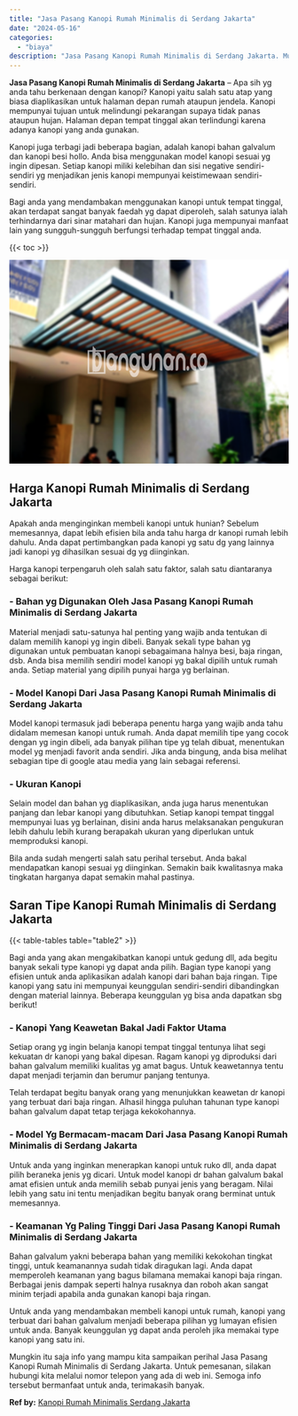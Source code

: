 ```yaml
---
title: "Jasa Pasang Kanopi Rumah Minimalis di Serdang Jakarta"
date: "2024-05-16"
categories: 
  - "biaya"
description: "Jasa Pasang Kanopi Rumah Minimalis di Serdang Jakarta. Mungkin itu saja info yang mampu kita sampaikan perihal Jasa Pasang Kanopi Rumah Minimalis di Serdang..."
---
```


**Jasa Pasang Kanopi Rumah Minimalis di Serdang Jakarta** – Apa sih yg anda tahu berkenaan dengan kanopi? Kanopi yaitu salah satu atap yang biasa diaplikasikan untuk halaman depan rumah ataupun jendela. Kanopi mempunyai tujuan untuk melindungi pekarangan supaya tidak panas ataupun hujan. Halaman depan tempat tinggal akan terlindungi karena adanya kanopi yang anda gunakan.

Kanopi juga terbagi jadi beberapa bagian, adalah kanopi bahan galvalum dan kanopi besi hollo. Anda bisa menggunakan model kanopi sesuai yg ingin dipesan. Setiap kanopi miliki kelebihan dan sisi negative sendiri-sendiri yg menjadikan jenis kanopi mempunyai keistimewaan sendiri-sendiri.

Bagi anda yang mendambakan menggunakan kanopi untuk tempat tinggal, akan terdapat sangat banyak faedah yg dapat diperoleh, salah satunya ialah terhindarnya dari sinar matahari dan hujan. Kanopi juga mempunyai manfaat lain yang sungguh-sungguh berfungsi terhadap tempat tinggal anda.

{{< toc >}}

![Jasa Pasang Kanopi Rumah Minimalis di Serdang Jakarta](/images/harga-kanopi-minimalis-54.png)

## Harga Kanopi Rumah Minimalis di Serdang Jakarta

Apakah anda menginginkan membeli kanopi untuk hunian? Sebelum memesannya, dapat lebih efisien bila anda tahu harga dr kanopi rumah lebih dahulu. Anda dapat pertimbangkan pada kanopi yg satu dg yang lainnya jadi kanopi yg dihasilkan sesuai dg yg diinginkan.

Harga kanopi terpengaruh oleh salah satu faktor, salah satu diantaranya sebagai berikut:

### \- Bahan yg Digunakan Oleh Jasa Pasang Kanopi Rumah Minimalis di Serdang Jakarta

Material menjadi satu-satunya hal penting yang wajib anda tentukan di dalam memilih kanopi yg ingin dibeli. Banyak sekali type bahan yg digunakan untuk pembuatan kanopi sebagaimana halnya besi, baja ringan, dsb. Anda bisa memilih sendiri model kanopi yg bakal dipilih untuk rumah anda. Setiap material yang dipilih punyai harga yg berlainan.

### \- Model Kanopi Dari Jasa Pasang Kanopi Rumah Minimalis di Serdang Jakarta

Model kanopi termasuk jadi beberapa penentu harga yang wajib anda tahu didalam memesan kanopi untuk rumah. Anda dapat memilih tipe yang cocok dengan yg ingin dibeli, ada banyak pilihan tipe yg telah dibuat, menentukan model yg menjadi favorit anda sendiri. Jika anda bingung, anda bisa melihat sebagian tipe di google atau media yang lain sebagai referensi.

### \- Ukuran Kanopi

Selain model dan bahan yg diaplikasikan, anda juga harus menentukan panjang dan lebar kanopi yang dibutuhkan. Setiap kanopi tempat tinggal mempunyai luas yg berlainan, disini anda harus melaksanakan pengukuran lebih dahulu lebih kurang berapakah ukuran yang diperlukan untuk memproduksi kanopi.

Bila anda sudah mengerti salah satu perihal tersebut. Anda bakal mendapatkan kanopi sesuai yg diinginkan. Semakin baik kwalitasnya maka tingkatan harganya dapat semakin mahal pastinya.

## Saran Tipe Kanopi Rumah Minimalis di Serdang Jakarta

{{< table-tables table="table2" >}}

Bagi anda yang akan mengakibatkan kanopi untuk gedung dll, ada begitu banyak sekali type kanopi yg dapat anda pilih. Bagian type kanopi yang efisien untuk anda aplikasikan adalah kanopi dari bahan baja ringan. Tipe kanopi yang satu ini mempunyai keunggulan sendiri-sendiri dibandingkan dengan material lainnya. Beberapa keunggulan yg bisa anda dapatkan sbg berikut!

### \- Kanopi Yang Keawetan Bakal Jadi Faktor Utama

Setiap orang yg ingin belanja kanopi tempat tinggal tentunya lihat segi kekuatan dr kanopi yang bakal dipesan. Ragam kanopi yg diproduksi dari bahan galvalum memiliki kualitas yg amat bagus. Untuk keawetannya tentu dapat menjadi terjamin dan berumur panjang tentunya.

Telah terdapat begitu banyak orang yang menunjukkan keawetan dr kanopi yang terbuat dari baja ringan. Alhasil hingga puluhan tahunan type kanopi bahan galvalum dapat tetap terjaga kekokohannya.

### \- Model Yg Bermacam-macam Dari Jasa Pasang Kanopi Rumah Minimalis di Serdang Jakarta

Untuk anda yang inginkan menerapkan kanopi untuk ruko dll, anda dapat pilih beraneka jenis yg dicari. Untuk model kanopi dr bahan galvalum bakal amat efisien untuk anda memilih sebab punyai jenis yang beragam. Nilai lebih yang satu ini tentu menjadikan begitu banyak orang berminat untuk memesannya.

### \- Keamanan Yg Paling Tinggi Dari Jasa Pasang Kanopi Rumah Minimalis di Serdang Jakarta

Bahan galvalum yakni beberapa bahan yang memiliki kekokohan tingkat tinggi, untuk keamanannya sudah tidak diragukan lagi. Anda dapat memperoleh keamanan yang bagus bilamana memakai kanopi baja ringan. Berbagai jenis dampak seperti halnya rusaknya dan roboh akan sangat minim terjadi apabila anda gunakan kanopi baja ringan.

Untuk anda yang mendambakan membeli kanopi untuk rumah, kanopi yang terbuat dari bahan galvalum menjadi beberapa pilihan yg lumayan efisien untuk anda. Banyak keunggulan yg dapat anda peroleh jika memakai type kanopi yang satu ini.

Mungkin itu saja info yang mampu kita sampaikan perihal Jasa Pasang Kanopi Rumah Minimalis di Serdang Jakarta. Untuk pemesanan, silakan hubungi kita melalui nomor telepon yang ada di web ini. Semoga info tersebut bermanfaat untuk anda, terimakasih banyak.

**Ref by:**  [Kanopi Rumah Minimalis Serdang Jakarta](https://id.wikipedia.org/wiki/Kanopi)
